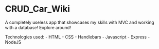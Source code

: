 # CRUD_Car_Wiki

A completely useless app that showcases my skills with MVC and working with a database! Explore around!

Technologies used:
    - HTML
    - CSS
    - Handlebars
    - Javascript
    - Express
    - NodeJS